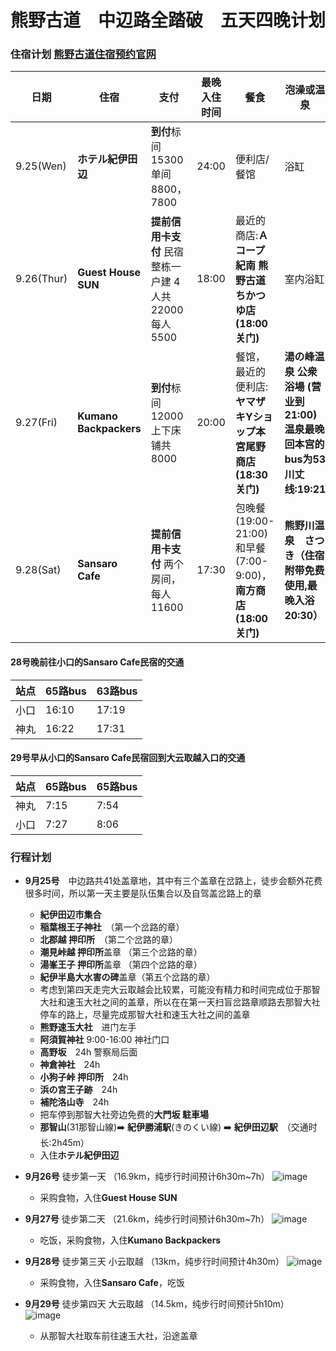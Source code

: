 # 熊野古道　中辺路全踏破　五天四晚计划

### 住宿计划 [熊野古道住宿预约官网](https://www.kumano-travel.com/ja/mypage)
| 日期 | 住宿 | 支付 | 最晚入住时间 | 餐食 | 泡澡或温泉 |
| --- | --- | --- | --- | --- | --- |
| 9.25(Wen) | **ホテル紀伊田辺** | **到付**标间15300 单间8800，7800 | 24:00 | 便利店/餐馆 | 浴缸 |
| 9.26(Thur) | **Guest House SUN** | **提前信用卡支付** 民宿整栋一户建 4人共22000 每人5500 | 18:00 | 最近的商店:**Ａコープ紀南 熊野古道ちかつゆ店(18:00关门)** | 室内浴缸 |
| 9.27(Fri) | **Kumano Backpackers** | **到付**标间12000 上下床铺共8000 | 20:00 | 餐馆，最近的便利店:**ヤマザキYショップ本宮尾野商店(18:30关门)** | **湯の峰温泉 公衆浴場 (营业到21:00)  温泉最晚回本宫的bus为53川丈线:19:21** |
| 9.28(Sat) | **Sansaro Cafe** | **提前信用卡支付** 两个房间，每人11600 | 17:30 | 包晚餐(19:00-21:00)和早餐(7:00-9:00)，**南方商店(18:00关门)** | **熊野川温泉　さつき（住宿附带免费使用,最晚入浴20:30）** |

#### 28号晚前往小口的Sansaro Cafe民宿的交通
| 站点 | 65路bus | 63路bus |
| --- | --- | --- |
| 小口 | 16:10 | 17:19 |
| 神丸 | 16:22 | 17:31 |

#### 29号早从小口的Sansaro Cafe民宿回到大云取越入口的交通
| 站点 | 65路bus | 65路bus |
| --- | --- | --- |
| 神丸 | 7:15 | 7:54 |
| 小口 | 7:27 | 8:06 |

### 行程计划
- **9月25号**　中边路共41处盖章地，其中有三个盖章在岔路上，徒步会额外花费很多时间，所以第一天主要是队伍集合以及自驾盖岔路上的章
    - **紀伊田辺市集合**　
    - **稲葉根王子神社**　（第一个岔路的章）
    - **北郡越 押印所**　（第二个岔路的章）
    - **潮見峠越 押印所**盖章 （第三个岔路的章）
    - **湯峯王子 押印所**盖章 （第四个岔路的章）
    - **紀伊半島大水害の碑**盖章（第五个岔路的章）
    - 考虑到第四天走完大云取越会比较累，可能没有精力和时间完成位于那智大社和速玉大社之间的盖章，所以在在第一天扫盲岔路章顺路去那智大社停车的路上，尽量完成那智大社和速玉大社之间的盖章
    - **熊野速玉大社**　进门左手
    - **阿須賀神社** 9:00-16:00 神社门口
    - **高野坂**　24h 警察局后面
    - **神倉神社**　24h
    - **小狗子峠 押印所**　24h
    - **浜の宮王子跡**　24h
    - **補陀洛山寺**　24h
    - 把车停到那智大社旁边免费的**大門坂 駐車場**
    - **那智山**(31那智山線)➡️ **紀伊勝浦駅**(きのくい線) ➡️ **紀伊田辺駅**　（交通时长:2h45m）
    - 入住**ホテル紀伊田辺**

- **9月26号**  徒步第一天 （16.9km，纯步行时间预计6h30m~7h）
![image](https://github.com/user-attachments/assets/d482f314-a6bc-45af-8e7d-77d441dba022)
    - 采购食物，入住**Guest House SUN**

- **9月27号**  徒步第二天 （21.6km，纯步行时间预计6h30m~7h）
![image](https://github.com/user-attachments/assets/6b9efa26-46da-4751-9239-d3b7bfd66758)
    - 吃饭，采购食物，入住**Kumano Backpackers**

- **9月28号**  徒步第三天 小云取越 （13km，纯步行时间预计4h30m）
![image](https://github.com/user-attachments/assets/8e2d9198-8835-4cb0-9822-f64792c2d843)
    - 采购食物，入住**Sansaro Cafe**，吃饭

- **9月29号**  徒步第四天 大云取越 （14.5km，纯步行时间预计5h10m）
![image](https://github.com/user-attachments/assets/06b7f920-ec63-4e6c-8392-8bd95ed2ef96)
    - 从那智大社取车前往速玉大社，沿途盖章
